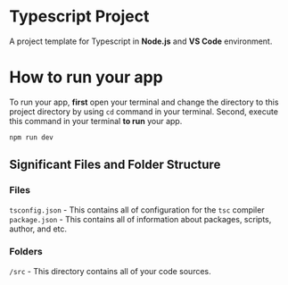 # Typescript Project
A project template for Typescript in **Node.js** and **VS Code** environment.

# How to run your app
To run your app, **first** open your terminal and change the directory to this project directory by using `cd` command in your terminal. Second, execute this command in your terminal **to run** your app.
```
npm run dev
```

## Significant Files and Folder Structure
### Files
`tsconfig.json` - This contains all of configuration for the `tsc` compiler
`package.json` - This contains all of  information about packages, scripts, author, and etc.
### Folders
`/src` - This directory contains all of your code sources.
